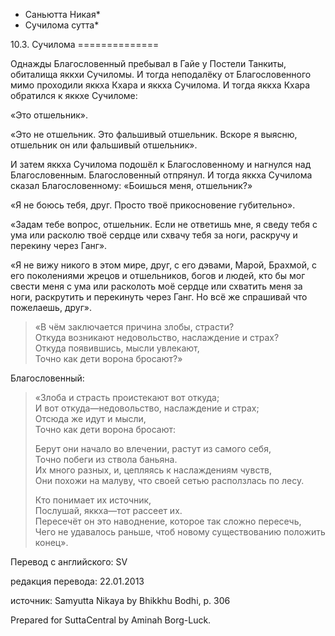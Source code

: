 * Саньютта Никая*
* Сучилома сутта*

10\.3\. Сучилома
\=\=\=\=\=\=\=\=\=\=\=\=\=\=

Однажды Благословенный пребывал в Гайе у Постели Танкиты, обиталища яккхи Сучиломы\. И тогда неподалёку от Благословенного мимо проходили яккха Кхара и яккха Сучилома\. И тогда яккха Кхара обратился к яккхе Сучиломе:

«Это отшельник»\.

«Это не отшельник\. Это фальшивый отшельник\. Вскоре я выясню, отшельник он или фальшивый отшельник»\.

И затем яккха Сучилома подошёл к Благословенному и нагнулся над Благословенным\. Благословенный отпрянул\. И тогда яккха Сучилома сказал Благословенному: «Боишься меня, отшельник?»

«Я не боюсь тебя, друг\. Просто твоё прикосновение губительно»\.

«Задам тебе вопрос, отшельник\. Если не ответишь мне, я сведу тебя с ума или расколю твоё сердце или схвачу тебя за ноги, раскручу и перекину через Ганг»\.

«Я не вижу никого в этом мире, друг, с его дэвами, Марой, Брахмой, с его поколениями жрецов и отшельников, богов и людей, кто бы мог свести меня с ума или расколоть моё сердце или схватить меня за ноги, раскрутить и перекинуть через Ганг\. Но всё же спрашивай что пожелаешь, друг»\.

> «В чём заключается причина злобы, страсти?  
> Откуда возникают недовольство, наслаждение и страх?  
> Откуда появившись, мысли увлекают,  
> Точно как дети ворона бросают?»

Благословенный:
> «Злоба и страсть проистекают вот откуда;  
> И вот откуда—недовольство, наслаждение и страх;  
> Отсюда же идут и мысли,  
> Точно как дети ворона бросают:  
>   
> Берут они начало во влечении, растут из самого себя,  
> Точно побеги из ствола баньяна\.  
> Их много разных, и, цепляясь к наслаждениям чувств,  
> Они похожи на малуву, что своей сетью расползлась по лесу\.  
>   
> Кто понимает их источник,  
> Послушай, яккха—тот рассеет их\.  
> Пересечёт он это наводнение, которое так сложно пересечь,  
> Чего не удавалось раньше, чтоб новому существованию положить конец»\.

Перевод с английского: SV

редакция перевода: 22\.01\.2013

источник: Samyutta Nikaya by Bhikkhu Bodhi, p\. 306

Prepared for SuttaCentral by Aminah Borg\-Luck\.